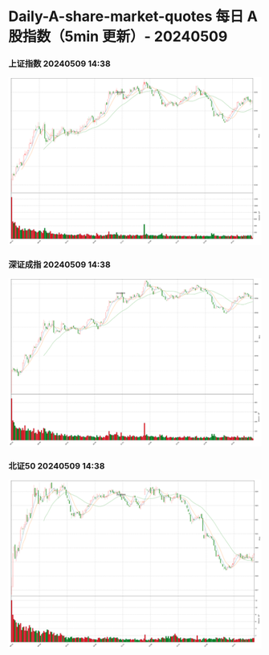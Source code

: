 
# Daily-A-share-market-quotes 每日 A 股指数（5min 更新）- 20240509

### 上证指数 20240509 14:38
![](./fig/2024/5/20240509-sh000001.png)

### 深证成指 20240509 14:38
![](./fig/2024/5/20240509-sz399001.png)

### 北证50 20240509 14:38
![](./fig/2024/5/20240509-bj899050.png)
